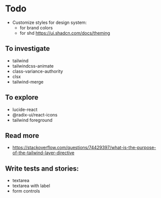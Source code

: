 # Todo

- Customize styles for design system:
  - for brand colors
  - for shd https://ui.shadcn.com/docs/theming

## To investigate

- tailwind
- tailwindcss-animate
- class-variance-authority
- clsx
- tailwind-merge

## To explore

- lucide-react
- @radix-ui/react-icons
- tailwind foreground

## Read more

- https://stackoverflow.com/questions/74429397/what-is-the-purpose-of-the-tailwind-layer-directive

## Write tests and stories:

- textarea
- textarea with label
- form controls
